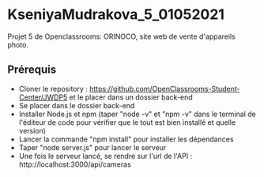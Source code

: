 # KseniyaMudrakova_5_01052021
Projet 5 de Openclassrooms: ORINOCO, site web de vente d'appareils photo.

<h2>Prérequis</h2>

* Cloner le repository : https://github.com/OpenClassrooms-Student-Center/JWDP5 et le placer dans un dossier back-end
* Se placer dans le dossier back-end
* Installer Node.js et npm (taper "node -v" et "npm -v" dans le terminal de l'éditeur de code pour vérifier que le tout est bien installé et quelle version)
* Lancer la commande "npm install" pour installer les dépendances
* Taper "node server.js" pour lancer le serveur
* Une fois le serveur lancé, se rendre sur l'url de l'API : http://localhost:3000/api/cameras
